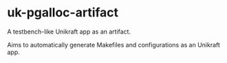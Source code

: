 # uk-pgalloc-artifact

A testbench-like Unikraft app as an artifact.

Aims to automatically generate Makefiles and configurations as an Unikraft app.
